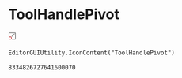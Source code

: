 # ToolHandlePivot
![](/img/ToolHandlePivot.png)

``` CSharp
EditorGUIUtility.IconContent("ToolHandlePivot")
```
```
8334826727641600070
```
